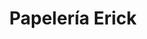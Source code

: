 ---
title: "Papelería Erick"
url: /quito-tumbaco-tola-chica/papeleria-erick/
shop: material de oficina
---